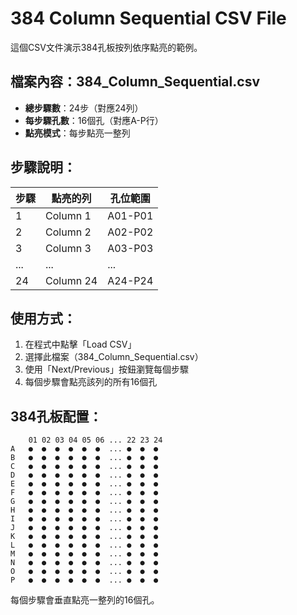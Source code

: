 # 384 Column Sequential CSV File

這個CSV文件演示384孔板按列依序點亮的範例。

## 檔案內容：384_Column_Sequential.csv

- **總步驟數**：24步（對應24列）
- **每步驟孔數**：16個孔（對應A-P行）
- **點亮模式**：每步點亮一整列

## 步驟說明：

| 步驟 | 點亮的列 | 孔位範圍 |
|------|----------|----------|
| 1 | Column 1 | A01-P01 |
| 2 | Column 2 | A02-P02 |
| 3 | Column 3 | A03-P03 |
| ... | ... | ... |
| 24 | Column 24 | A24-P24 |

## 使用方式：

1. 在程式中點擊「Load CSV」
2. 選擇此檔案（384_Column_Sequential.csv）
3. 使用「Next/Previous」按鈕瀏覽每個步驟
4. 每個步驟會點亮該列的所有16個孔

## 384孔板配置：

```
    01 02 03 04 05 06 ... 22 23 24
A   ●  ●  ●  ●  ●  ●  ... ●  ●  ●
B   ●  ●  ●  ●  ●  ●  ... ●  ●  ●
C   ●  ●  ●  ●  ●  ●  ... ●  ●  ●
D   ●  ●  ●  ●  ●  ●  ... ●  ●  ●
E   ●  ●  ●  ●  ●  ●  ... ●  ●  ●
F   ●  ●  ●  ●  ●  ●  ... ●  ●  ●
G   ●  ●  ●  ●  ●  ●  ... ●  ●  ●
H   ●  ●  ●  ●  ●  ●  ... ●  ●  ●
I   ●  ●  ●  ●  ●  ●  ... ●  ●  ●
J   ●  ●  ●  ●  ●  ●  ... ●  ●  ●
K   ●  ●  ●  ●  ●  ●  ... ●  ●  ●
L   ●  ●  ●  ●  ●  ●  ... ●  ●  ●
M   ●  ●  ●  ●  ●  ●  ... ●  ●  ●
N   ●  ●  ●  ●  ●  ●  ... ●  ●  ●
O   ●  ●  ●  ●  ●  ●  ... ●  ●  ●
P   ●  ●  ●  ●  ●  ●  ... ●  ●  ●
```

每個步驟會垂直點亮一整列的16個孔。
